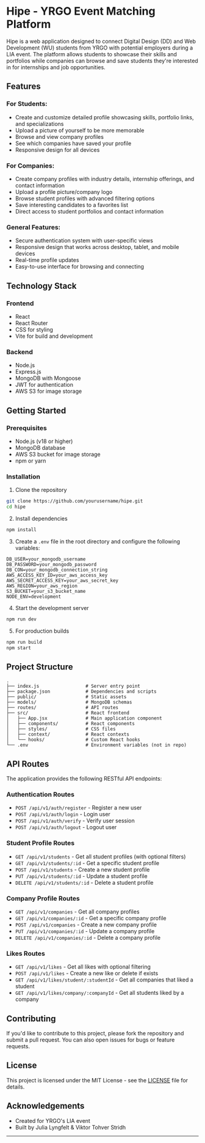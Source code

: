 # Hipe - YRGO Event Matching Platform

Hipe is a web application designed to connect Digital Design (DD) and Web Development (WU) students from YRGO with potential employers during a LIA event. The platform allows students to showcase their skills and portfolios while companies can browse and save students they're interested in for internships and job opportunities.

## Features

### For Students:

- Create and customize detailed profile showcasing skills, portfolio links, and specializations
- Upload a picture of yourself to be more memorable
- Browse and view company profiles
- See which companies have saved your profile
- Responsive design for all devices

### For Companies:

- Create company profiles with industry details, internship offerings, and contact information
- Upload a profile picture/company logo
- Browse student profiles with advanced filtering options
- Save interesting candidates to a favorites list
- Direct access to student portfolios and contact information

### General Features:

- Secure authentication system with user-specific views
- Responsive design that works across desktop, tablet, and mobile devices
- Real-time profile updates
- Easy-to-use interface for browsing and connecting

## Technology Stack

### Frontend

- React
- React Router
- CSS for styling
- Vite for build and development

### Backend

- Node.js
- Express.js
- MongoDB with Mongoose
- JWT for authentication
- AWS S3 for image storage

## Getting Started

### Prerequisites

- Node.js (v18 or higher)
- MongoDB database
- AWS S3 bucket for image storage
- npm or yarn

### Installation

1. Clone the repository

```bash
git clone https://github.com/yourusername/hipe.git
cd hipe
```

2. Install dependencies

```bash
npm install
```

3. Create a `.env` file in the root directory and configure the following variables:

```
DB_USER=your_mongodb_username
DB_PASSWORD=your_mongodb_password
DB_CON=your_mongodb_connection_string
AWS_ACCESS_KEY_ID=your_aws_access_key
AWS_SECRET_ACCESS_KEY=your_aws_secret_key
AWS_REGION=your_aws_region
S3_BUCKET=your_s3_bucket_name
NODE_ENV=development
```

4. Start the development server

```bash
npm run dev
```

5. For production builds

```bash
npm run build
npm start
```

## Project Structure

```
.
├── index.js                 # Server entry point
├── package.json             # Dependencies and scripts
├── public/                  # Static assets
├── models/                  # MongoDB schemas
├── routes/                  # API routes
├── src/                     # React frontend
│   ├── App.jsx              # Main application component
│   ├── components/          # React components
│   ├── styles/              # CSS files
│   ├── context/             # React contexts
│   └── hooks/               # Custom React hooks
└── .env                     # Environment variables (not in repo)
```

## API Routes

The application provides the following RESTful API endpoints:

### Authentication Routes

- `POST /api/v1/auth/register` - Register a new user
- `POST /api/v1/auth/login` - Login user
- `POST /api/v1/auth/verify` - Verify user session
- `POST /api/v1/auth/logout` - Logout user

### Student Profile Routes

- `GET /api/v1/students` - Get all student profiles (with optional filters)
- `GET /api/v1/students/:id` - Get a specific student profile
- `POST /api/v1/students` - Create a new student profile
- `PUT /api/v1/students/:id` - Update a student profile
- `DELETE /api/v1/students/:id` - Delete a student profile

### Company Profile Routes

- `GET /api/v1/companies` - Get all company profiles
- `GET /api/v1/companies/:id` - Get a specific company profile
- `POST /api/v1/companies` - Create a new company profile
- `PUT /api/v1/companies/:id` - Update a company profile
- `DELETE /api/v1/companies/:id` - Delete a company profile

### Likes Routes

- `GET /api/v1/likes` - Get all likes with optional filtering
- `POST /api/v1/likes` - Create a new like or delete if exists
- `GET /api/v1/likes/student/:studentId` - Get all companies that liked a student
- `GET /api/v1/likes/company/:companyId` - Get all students liked by a company

## Contributing

If you'd like to contribute to this project, please fork the repository and submit a pull request. You can also open issues for bugs or feature requests.

## License

This project is licensed under the MIT License - see the [LICENSE](LICENSE) file for details.

## Acknowledgements

- Created for YRGO's LIA event
- Built by Julia Lyngfelt & Viktor Tohver Stridh

---
